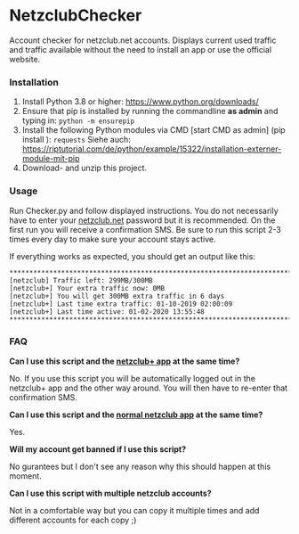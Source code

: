 # NetzclubChecker
Account checker for netzclub.net accounts.
Displays current used traffic and traffic available without the need to install an app or use the official website.

### Installation
1. Install Python 3.8 or higher: https://www.python.org/downloads/
2. Ensure that pip is installed by running the commandline **as admin** and typing in:
``python -m ensurepip``
3. Install the following Python modules via CMD [start CMD as admin] (pip install <modulname>):
`` requests ``
Siehe auch:
https://riptutorial.com/de/python/example/15322/installation-externer-module-mit-pip
4. Download- and unzip this project.

### Usage
Run Checker.py and follow displayed instructions.
You do not necessarily have to enter your [netzclub.net](https://www.netzclub.net/login/) password but it is recommended. 
On the first run you will receive a confirmation SMS.
Be sure to run this script 2-3 times every day to make sure your account stays active.

If everything works as expected, you should get an output like this:
```
***************************************************************************
[netzclub] Traffic left: 299MB/300MB
[netzclub+] Your extra traffic now: 0MB
[netzclub+] You will get 300MB extra traffic in 6 days
[netzclub+] Last time extra traffic: 01-10-2019 02:00:09
[netzclub+] Last time active: 01-02-2020 13:55:48
***************************************************************************
```

### FAQ
**Can I use this script and the [netzclub+ app](https://play.google.com/store/apps/details?id=net.netzclub.plus) at the same time?**

No. If you use this script you will be automatically logged out in the netzclub+ app and the other way around.
You will then have to re-enter that confirmation SMS.

**Can I use this script and the [normal netzclub app](https://play.google.com/store/apps/details?id=com.telefonica.netzclub.csc) at the same time?**

Yes.

**Will my account get banned if I use this script?**

No gurantees but I don't see any reason why this should happen at this moment.

**Can I use this script with multiple netzclub accounts?**

Not in a comfortable way but you can copy it multiple times and add different accounts for each copy ;)